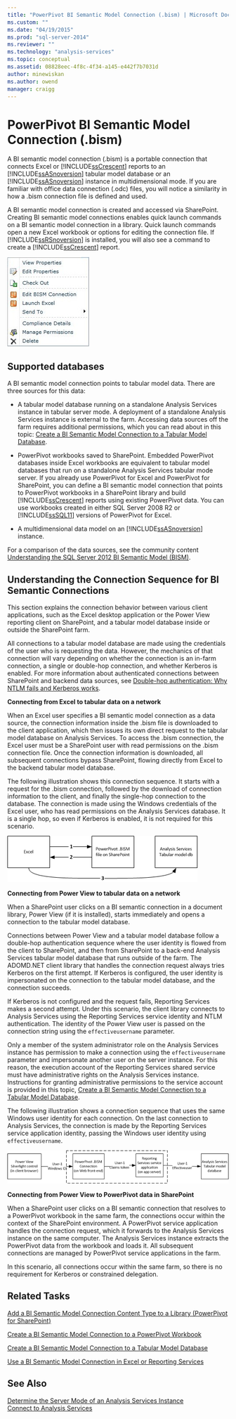 ```yaml
---
title: "PowerPivot BI Semantic Model Connection (.bism) | Microsoft Docs"
ms.custom: ""
ms.date: "04/19/2015"
ms.prod: "sql-server-2014"
ms.reviewer: ""
ms.technology: "analysis-services"
ms.topic: conceptual
ms.assetid: 08828eec-4f8c-4f34-a145-e442f7b7031d
author: minewiskan
ms.author: owend
manager: craigg
---
```

# PowerPivot BI Semantic Model Connection (.bism)
  A BI semantic model connection (.bism) is a portable connection that connects Excel or [!INCLUDE[ssCrescent](../../includes/sscrescent-md.md)] reports to an [!INCLUDE[ssASnoversion](../../includes/ssasnoversion-md.md)] tabular model database or an [!INCLUDE[ssASnoversion](../../includes/ssasnoversion-md.md)] instance in multidimensional mode. If you are familiar with office data connection (.odc) files, you will notice a similarity in how a .bism connection file is defined and used.  
  
 A BI semantic model connection is created and accessed via SharePoint. Creating BI semantic model connections enables quick launch commands on a BI semantic model connection in a library. Quick launch commands open a new Excel workbook or options for editing the connection file. If [!INCLUDE[ssRSnoversion](../../includes/ssrsnoversion-md.md)] is installed, you will also see a command to create a [!INCLUDE[ssCrescent](../../includes/sscrescent-md.md)] report.  
  
 ![Screenshot of BISM quick launch command](../media/ssas-bism-quicklaunch.gif "Screenshot of BISM quick launch command")  
  
##  <a name="bkmk_prereq"></a> Supported databases  
 A BI semantic model connection points to tabular model data. There are three sources for this data:  
  
-   A tabular model database running on a standalone Analysis Services instance in tabular server mode. A deployment of a standalone Analysis Services instance is external to the farm. Accessing data sources off the farm requires additional permissions, which you can read about in this topic: [Create a BI Semantic Model Connection to a Tabular Model Database](create-a-bi-semantic-model-connection-to-a-tabular-model-database.md).  
  
-   PowerPivot workbooks saved to SharePoint. Embedded PowerPivot databases inside Excel workbooks are equivalent to tabular model databases that run on a standalone Analysis Services tabular mode server. If you already use PowerPivot for Excel and PowerPivot for SharePoint, you can define a BI semantic model connection that points to PowerPivot workbooks in a SharePoint library and build [!INCLUDE[ssCrescent](../../includes/sscrescent-md.md)] reports using existing PowerPivot data.  You can use workbooks created in either SQL Server 2008 R2 or [!INCLUDE[ssSQL11](../../includes/sssql11-md.md)] versions of PowerPivot for Excel.  
  
-   A multidimensional data model on an [!INCLUDE[ssASnoversion](../../includes/ssasnoversion-md.md)] instance.  
  
 For a comparison of the data sources, see the community  content [Understanding the SQL Server 2012 BI Semantic Model (BISM)](http://www.mssqltips.com/sqlservertip/2818/understanding-the-sql-server-2012-bi-semantic-model-bism/).  
  
## Understanding the Connection Sequence for BI Semantic Connections  
 This section explains the connection behavior between various client applications, such as the Excel desktop application or the Power View reporting client on SharePoint, and a tabular model database inside or outside the SharePoint farm.  
  
 All connections to a tabular model database are made using the credentials of the user who is requesting the data. However, the mechanics of that connection will vary depending on whether the connection is an in-farm connection, a single or double-hop connection, and whether Kerberos is enabled. For more information about authenticated connections between SharePoint and backend data sources, see [Double-hop authentication: Why NTLM fails and Kerberos works](https://go.microsoft.com/fwlink/?LinkId=237137).  
  
 **Connecting from Excel to tabular data on a network**  
  
 When an Excel user specifies a BI semantic model connection as a data source, the connection information inside the .bism file is downloaded to the client application, which then issues its own direct request to the tabular model database on Analysis Services. To access the .bism connection, the Excel user must be a SharePoint user with read permissions on the .bism connection file. Once the connection information is downloaded, all subsequent connections bypass SharePoint, flowing directly from Excel to the backend tabular model database.  
  
 The following illustration shows this connection sequence. It starts with a request for the .bism connection, followed by the download of connection information to the client, and finally the single-hop connection to the database. The connection is made using the Windows credentials of the Excel user, who has read permissions on the Analysis Services database. It is a single hop, so even if Kerberos is enabled, it is not required for this scenario.  
  
 ![Connections from Excel to tabular model database](../media/ssas-powerpivotbismconnection-1.gif "Connections from Excel to tabular model database")  
  
 **Connecting from Power View to tabular data on a network**  
  
 When a SharePoint user clicks on a BI semantic connection in a document library, Power View (if it is installed), starts immediately and opens a connection to the tabular model database.  
  
 Connections between Power View and a tabular model database follow a double-hop authentication sequence where the user identity is flowed from the client to SharePoint, and then from SharePoint to a back-end Analysis Services tabular model database that runs outside of the farm. The ADOMD.NET client library that handles the connection request always tries Kerberos on the first attempt. If Kerberos is configured, the user identity is impersonated on the connection to the tabular model database, and the connection succeeds.  
  
 If Kerberos is not configured and the request fails, Reporting Services makes a second attempt. Under this scenario, the client library connects to Analysis Services using the Reporting Services service identity and NTLM authentication. The identity of the Power View user is passed on the connection string using the `effectiveusername` parameter.  
  
 Only a member of the system administrator role on the Analysis Services instance has permission to make a connection using the `effectiveusername` parameter and impersonate another user on the server instance. For this reason, the execution account of the Reporting Services shared service must have administrative rights on the Analysis Services instance.  Instructions for granting administrative permissions to the service account is provided in this topic, [Create a BI Semantic Model Connection to a Tabular Model Database](create-a-bi-semantic-model-connection-to-a-tabular-model-database.md).  
  
 The following illustration shows a connection sequence that uses the same Windows user identity for each connection. On the last connection to Analysis Services, the connection is made by the Reporting Services service application identity, passing the Windows user identity using `effectiveusername`.  
  
 ![Imersonated connection to tabular db](../media/ssas-powerpivotbismconnection-2.gif "Imersonated connection to tabular db")  
  
 **Connecting from Power View to PowerPivot data in SharePoint**  
  
 When a SharePoint user clicks on a BI semantic connection that resolves to a PowerPivot workbook in the same farm, the connections occur within the context of the SharePoint environment. A PowerPivot service application handles the connection request, which it forwards to the Analysis Services instance on the same computer. The Analysis Services instance extracts the PowerPivot data from the workbook and loads it. All subsequent connections are managed by PowerPivot service applications in the farm.  
  
 In this scenario, all connections occur within the same farm, so there is no requirement for Kerberos or constrained delegation.  
  
##  <a name="bkmk_rel"></a> Related Tasks  
 [Add a BI Semantic Model Connection Content Type to a Library &#40;PowerPivot for SharePoint&#41;](add-bi-semantic-model-connection-content-type-to-library.md)  
  
 [Create a BI Semantic Model Connection to a PowerPivot Workbook](create-a-bi-semantic-model-connection-to-a-power-pivot-workbook.md)  
  
 [Create a BI Semantic Model Connection to a Tabular Model Database](create-a-bi-semantic-model-connection-to-a-tabular-model-database.md)  
  
 [Use a BI Semantic Model Connection in Excel or Reporting Services](use-a-bi-semantic-model-connection-in-excel-or-reporting-services.md)  
  
## See Also  
 [Determine the Server Mode of an Analysis Services Instance](../instances/determine-the-server-mode-of-an-analysis-services-instance.md)   
 [Connect to Analysis Services](../instances/connect-to-analysis-services.md)  
  
  
